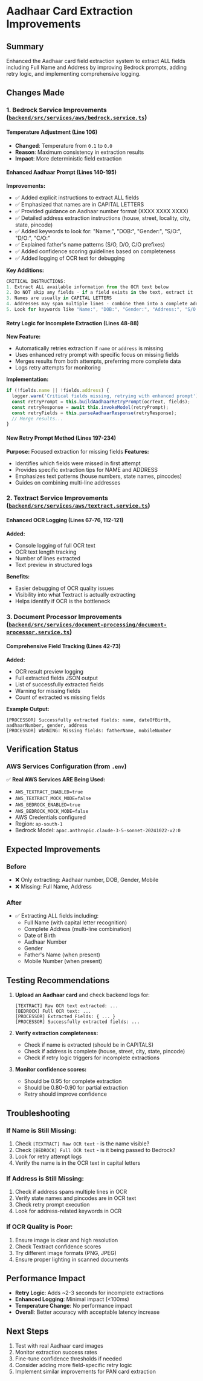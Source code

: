 # Aadhaar Card Extraction Improvements

## Summary
Enhanced the Aadhaar card field extraction system to extract ALL fields including Full Name and Address by improving Bedrock prompts, adding retry logic, and implementing comprehensive logging.

## Changes Made

### 1. **Bedrock Service Improvements** ([`backend/src/services/aws/bedrock.service.ts`](backend/src/services/aws/bedrock.service.ts))

#### Temperature Adjustment (Line 106)
- **Changed**: Temperature from `0.1` to `0.0`
- **Reason**: Maximum consistency in extraction results
- **Impact**: More deterministic field extraction

#### Enhanced Aadhaar Prompt (Lines 140-195)
**Improvements:**
- ✅ Added explicit instructions to extract ALL fields
- ✅ Emphasized that names are in CAPITAL LETTERS
- ✅ Provided guidance on Aadhaar number format (XXXX XXXX XXXX)
- ✅ Detailed address extraction instructions (house, street, locality, city, state, pincode)
- ✅ Added keywords to look for: "Name:", "DOB:", "Gender:", "S/O:", "D/O:", "C/O:"
- ✅ Explained father's name patterns (S/O, D/O, C/O prefixes)
- ✅ Added confidence scoring guidelines based on completeness
- ✅ Added logging of OCR text for debugging

**Key Additions:**
```typescript
CRITICAL INSTRUCTIONS:
1. Extract ALL available information from the OCR text below
2. Do NOT skip any fields - if a field exists in the text, extract it
3. Names are usually in CAPITAL LETTERS
4. Addresses may span multiple lines - combine them into a complete address
5. Look for keywords like "Name:", "DOB:", "Gender:", "Address:", "S/O:", "D/O:", "C/O:"
```

#### Retry Logic for Incomplete Extraction (Lines 48-88)
**New Feature:**
- Automatically retries extraction if `name` or `address` is missing
- Uses enhanced retry prompt with specific focus on missing fields
- Merges results from both attempts, preferring more complete data
- Logs retry attempts for monitoring

**Implementation:**
```typescript
if (!fields.name || !fields.address) {
  logger.warn('Critical fields missing, retrying with enhanced prompt');
  const retryPrompt = this.buildAadhaarRetryPrompt(ocrText, fields);
  const retryResponse = await this.invokeModel(retryPrompt);
  const retryFields = this.parseAadhaarResponse(retryResponse);
  // Merge results...
}
```

#### New Retry Prompt Method (Lines 197-234)
**Purpose:** Focused extraction for missing fields
**Features:**
- Identifies which fields were missed in first attempt
- Provides specific extraction tips for NAME and ADDRESS
- Emphasizes text patterns (house numbers, state names, pincodes)
- Guides on combining multi-line addresses

### 2. **Textract Service Improvements** ([`backend/src/services/aws/textract.service.ts`](backend/src/services/aws/textract.service.ts))

#### Enhanced OCR Logging (Lines 67-76, 112-121)
**Added:**
- Console logging of full OCR text
- OCR text length tracking
- Number of lines extracted
- Text preview in structured logs

**Benefits:**
- Easier debugging of OCR quality issues
- Visibility into what Textract is actually extracting
- Helps identify if OCR is the bottleneck

### 3. **Document Processor Improvements** ([`backend/src/services/document-processing/document-processor.service.ts`](backend/src/services/document-processing/document-processor.service.ts))

#### Comprehensive Field Tracking (Lines 42-73)
**Added:**
- OCR result preview logging
- Full extracted fields JSON output
- List of successfully extracted fields
- Warning for missing fields
- Count of extracted vs missing fields

**Example Output:**
```
[PROCESSOR] Successfully extracted fields: name, dateOfBirth, aadhaarNumber, gender, address
[PROCESSOR] WARNING: Missing fields: fatherName, mobileNumber
```

## Verification Status

### AWS Services Configuration (from `.env`)
✅ **Real AWS Services ARE Being Used:**
- `AWS_TEXTRACT_ENABLED=true`
- `AWS_TEXTRACT_MOCK_MODE=false`
- `AWS_BEDROCK_ENABLED=true`
- `AWS_BEDROCK_MOCK_MODE=false`
- AWS Credentials configured
- Region: `ap-south-1`
- Bedrock Model: `apac.anthropic.claude-3-5-sonnet-20241022-v2:0`

## Expected Improvements

### Before
- ❌ Only extracting: Aadhaar number, DOB, Gender, Mobile
- ❌ Missing: Full Name, Address

### After
- ✅ Extracting ALL fields including:
  - Full Name (with capital letter recognition)
  - Complete Address (multi-line combination)
  - Date of Birth
  - Aadhaar Number
  - Gender
  - Father's Name (when present)
  - Mobile Number (when present)

## Testing Recommendations

1. **Upload an Aadhaar card** and check backend logs for:
   ```
   [TEXTRACT] Raw OCR text extracted: ...
   [BEDROCK] Full OCR text: ...
   [PROCESSOR] Extracted Fields: { ... }
   [PROCESSOR] Successfully extracted fields: ...
   ```

2. **Verify extraction completeness:**
   - Check if name is extracted (should be in CAPITALS)
   - Check if address is complete (house, street, city, state, pincode)
   - Check if retry logic triggers for incomplete extractions

3. **Monitor confidence scores:**
   - Should be 0.95 for complete extraction
   - Should be 0.80-0.90 for partial extraction
   - Retry should improve confidence

## Troubleshooting

### If Name is Still Missing:
1. Check `[TEXTRACT] Raw OCR text` - is the name visible?
2. Check `[BEDROCK] Full OCR text` - is it being passed to Bedrock?
3. Look for retry attempt logs
4. Verify the name is in the OCR text in capital letters

### If Address is Still Missing:
1. Check if address spans multiple lines in OCR
2. Verify state names and pincodes are in OCR text
3. Check retry prompt execution
4. Look for address-related keywords in OCR

### If OCR Quality is Poor:
1. Ensure image is clear and high resolution
2. Check Textract confidence scores
3. Try different image formats (PNG, JPEG)
4. Ensure proper lighting in scanned documents

## Performance Impact

- **Retry Logic**: Adds ~2-3 seconds for incomplete extractions
- **Enhanced Logging**: Minimal impact (<100ms)
- **Temperature Change**: No performance impact
- **Overall**: Better accuracy with acceptable latency increase

## Next Steps

1. Test with real Aadhaar card images
2. Monitor extraction success rates
3. Fine-tune confidence thresholds if needed
4. Consider adding more field-specific retry logic
5. Implement similar improvements for PAN card extraction